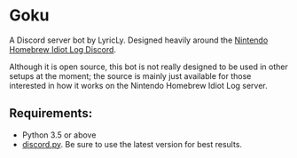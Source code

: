 # Goku
A Discord server bot by LyricLy. Designed heavily around the [Nintendo Homebrew Idiot Log Discord]( https://discord.gg/hHHKPFz).

Although it is open source, this bot is not really designed to be used in other setups at the moment; the source is mainly just available for those interested in how it works on the Nintendo Homebrew Idiot Log server.

## Requirements:
* Python 3.5 or above
* [discord.py](https://github.com/Rapptz/discord.py). Be sure to use the latest version for best results.
